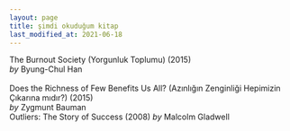```yaml
---
layout: page
title: şimdi okuduğum kitap
last_modified_at: 2021-06-18
---
```


The Burnout Society (Yorgunluk Toplumu) (2015)  
<i>by</i> Byung-Chul Han  
<br />
Does the Richness of Few Benefits Us All? (Azınlığın Zenginliği Hepimizin Çıkarına mıdır?) (2015)  
<i>by</i> Zygmunt Bauman
<br />
Outliers: The Story of Success (2008)
<i>by</i> Malcolm Gladwell
<br />

<!-- <span style="color: white">Lorem ipsum dolor sit amet, consectetur adipiscing elit. Sed sagittis cursus erat quis tempus. Fusce semper eu eros in tristique.</span> -->
<!-- hr -->
